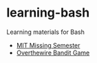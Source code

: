 # learning-bash
Learning materials for Bash

- [MIT Missing Semester]()
- [Overthewire Bandit Game]()
